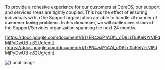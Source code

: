 To provide a cohesive experience for our customers at CoreOS, our support and services areas are tightly coupled. This has the effect of ensuring individuals within the Support organization are able to handle all manner of customer facing problems. In this document, we will outline one vision of the Support/Services organization spanning the next 24 months.

[https://docs.google.com/document/d/1zER4zsiP1AOl\\_oD9LnDuKeNYrVIFdMjPyDwUB-n62Ug/edit](https://docs.google.com/document/d/1zER4zsiP1AOl_oD9LnDuKeNYrVIFdMjPyDwUB-n62Ug/edit)

![Local Image](./images/the-six-levels-of-proactive-support.png>)

